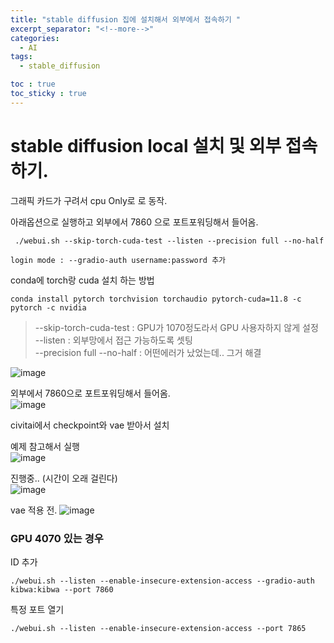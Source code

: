 ```yaml
---
title: "stable diffusion 집에 설치해서 외부에서 접속하기 "
excerpt_separator: "<!--more-->"
categories:
  - AI
tags:
  - stable_diffusion

toc : true
toc_sticky : true
---
```


# stable diffusion local 설치 및 외부 접속하기.  

그래픽 카드가 구려서 cpu Only로 로 동작.   

아래옵션으로 실행하고 외부에서 7860 으로 포트포워딩해서 들어옴. 
```
 ./webui.sh --skip-torch-cuda-test --listen --precision full --no-half   
```

```
login mode : --gradio-auth username:password 추가
```

conda에 torch랑 cuda 설치 하는 방법    
```
conda install pytorch torchvision torchaudio pytorch-cuda=11.8 -c pytorch -c nvidia
```


> --skip-torch-cuda-test : GPU가 1070정도라서 GPU 사용자하지 않게 설정   
> --listen : 외부망에서 접근 가능하도록 셋팅    
> --precision full --no-half : 어떤에러가 났었는데.. 그거 해결    

![image](https://github.com/younlea/younlea.github.io/assets/1435846/bcfa6f9e-9427-4a37-9aff-a9e2c697c6be)

외부에서 7860으로 포트포워딩해서 들어옴.    
![image](https://github.com/younlea/younlea.github.io/assets/1435846/8f75363c-034e-43f0-a5e3-c50ad1dabb2e)

civitai에서 checkpoint와 vae 받아서 설치    

예제 참고해서 실행    
![image](https://github.com/younlea/younlea.github.io/assets/1435846/6d3abf67-a102-4200-b550-258a0c216076)

진행중.. (시간이 오래 걸린다)    
![image](https://github.com/younlea/younlea.github.io/assets/1435846/d1f226d9-0f98-4c9c-be2a-5031cb843547)

vae 적용 전.
![image](https://github.com/younlea/younlea.github.io/assets/1435846/d7e9c919-1ae1-4adb-9813-5d25433f831a)



### GPU 4070 있는 경우
ID 추가    
```
./webui.sh --listen --enable-insecure-extension-access --gradio-auth kibwa:kibwa --port 7860   
```
특정 포트 열기   
```
./webui.sh --listen --enable-insecure-extension-access --port 7865   
```
